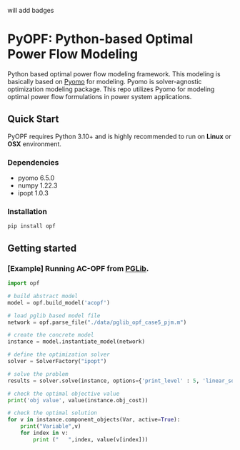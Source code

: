 will add badges

# PyOPF: Python-based Optimal Power Flow Modeling
Python based optimal power flow modeling framework. This modeling is basically based on [Pyomo](https://github.com/Pyomo/pyomo) for modeling.
Pyomo is solver-agnostic optimization modeling package. This repo utilizes Pyomo for modeling optimal power flow formulations in power system applications.

## Quick Start
PyOPF requires Python 3.10+ and is highly recommended to run on **Linux** or **OSX** environment.

### Dependencies

- pyomo 6.5.0
- numpy 1.22.3
- ipopt 1.0.3

### Installation
```
pip install opf
```

## Getting started
### [Example] Running AC-OPF from [PGLib](https://github.com/power-grid-lib/pglib-opf).

```python
import opf

# build abstract model
model = opf.build_model('acopf')

# load pglib based model file
network = opf.parse_file("./data/pglib_opf_case5_pjm.m")

# create the concrete model
instance = model.instantiate_model(network)

# define the optimization solver
solver = SolverFactory("ipopt")

# solve the problem
results = solver.solve(instance, options={'print_level' : 5, 'linear_solver': 'ma27'}, tee=True)

# check the optimal objective value
print('obj value', value(instance.obj_cost))

# check the optimal solution
for v in instance.component_objects(Var, active=True):
    print("Variable",v)  
    for index in v:
        print ("   ",index, value(v[index]))  
```
